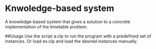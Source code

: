 Knwoledge-based system
======================
A knowledge-based system that gives a solution to a concrete implementation of the timetable problem.

##Usage
Use the script a.clp to run the program with a predefined set of instances.
Or load ex.clp and load the desired instances manually.
